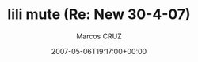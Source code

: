 ---
title: 'lili mute (Re: New 30-4-07)'
posts: 1
hash: 't762'
author: 'Marcos CRUZ'
date: 2007-05-06T19:17:00+00:00
sources:
  - http://forums.tokipona.org/viewtopic.php%3Ft=762.html
---